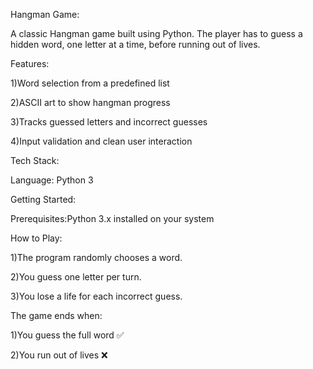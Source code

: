 
Hangman Game:

A classic Hangman game built using Python. The player has to guess a hidden word, one letter at a time, before running out of lives.


Features:

1)Word selection from a predefined list

2)ASCII art to show hangman progress

3)Tracks guessed letters and incorrect guesses

4)Input validation and clean user interaction


Tech Stack:

Language: Python 3


Getting Started:

Prerequisites:Python 3.x installed on your system


How to Play:

1)The program randomly chooses a word.

2)You guess one letter per turn.

3)You lose a life for each incorrect guess.


The game ends when:

1)You guess the full word ✅

2)You run out of lives ❌
